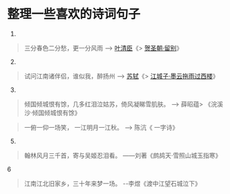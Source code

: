 # 整理一些喜欢的诗词句子

1.

> 三分春色二分愁，更一分风雨
--> [叶清臣](https://so.gushiwen.org/authorv_fc01180ac7c8.aspx)《> [贺圣朝·留别](https://so.gushiwen.org/shiwenv_e8c06d3a532d.aspx)》

2.

> 试问江南诸伴侣，谁似我，醉扬州
> --> [苏轼](https://so.gushiwen.org/authorv_3b99a16ff2dd.aspx)《> [江城子·墨云拖雨过西楼](https://so.gushiwen.org/shiwenv_fef3e2c049b4.aspx)》

3.

> 倾国倾城恨有馀，几多红泪泣姑苏，倚风凝睇雪肌肤。
> --> 薛昭蕴> 《浣溪沙·倾国倾城恨有馀》

> 一俯一仰一场笑，
> 一江明月一江秋。
> --> 陈沆《 一字诗》

5.

> 翰林风月三千首，寄与吴姬忍泪看。
> ——刘著《鹧鸪天·雪照山城玉指寒》

6

> 江南江北旧家乡，三十年来梦一场。
> --李煜《渡中江望石城泣下》

